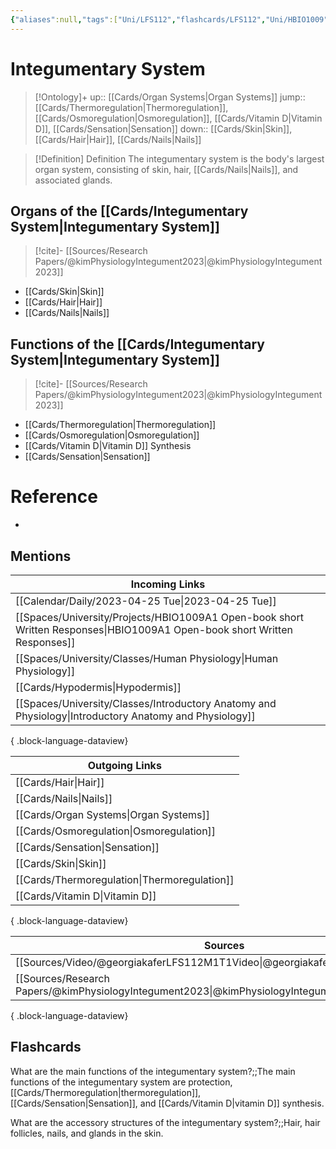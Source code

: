 ```yaml
---
{"aliases":null,"tags":["Uni/LFS112","flashcards/LFS112","Uni/HBIO1009","on/Science/Biology/Anatomy"],"dg-publish":true,"permalink":"/cards/integumentary-system/","dgPassFrontmatter":true}
---
```


# Integumentary System

> [!Ontology]+
> up:: [[Cards/Organ Systems\|Organ Systems]]
> jump:: [[Cards/Thermoregulation\|Thermoregulation]], [[Cards/Osmoregulation\|Osmoregulation]], [[Cards/Vitamin D\|Vitamin D]], [[Cards/Sensation\|Sensation]]
> down:: [[Cards/Skin\|Skin]], [[Cards/Hair\|Hair]], [[Cards/Nails\|Nails]]

> [!Definition] Definition
> The integumentary system is the body's largest organ system, consisting of skin, hair, [[Cards/Nails\|Nails]], and associated glands.

## Organs of the [[Cards/Integumentary System\|Integumentary System]]

> [!cite]-
> [[Sources/Research Papers/@kimPhysiologyIntegument2023\|@kimPhysiologyIntegument2023]]

- [[Cards/Skin\|Skin]]
- [[Cards/Hair\|Hair]]
- [[Cards/Nails\|Nails]]

## Functions of the [[Cards/Integumentary System\|Integumentary System]]

> [!cite]-
> [[Sources/Research Papers/@kimPhysiologyIntegument2023\|@kimPhysiologyIntegument2023]]

- [[Cards/Thermoregulation\|Thermoregulation]]
- [[Cards/Osmoregulation\|Osmoregulation]]
- [[Cards/Vitamin D\|Vitamin D]] Synthesis
- [[Cards/Sensation\|Sensation]]

# Reference

- 

## Mentions

| Incoming Links                                                                                                               |
| ---------------------------------------------------------------------------------------------------------------------------- |
| [[Calendar/Daily/2023-04-25 Tue\|2023-04-25 Tue]]                                                                         |
| [[Spaces/University/Projects/HBIO1009A1 Open-book short Written Responses\|HBIO1009A1 Open-book short Written Responses]] |
| [[Spaces/University/Classes/Human Physiology\|Human Physiology]]                                                          |
| [[Cards/Hypodermis\|Hypodermis]]                                                                                          |
| [[Spaces/University/Classes/Introductory Anatomy and Physiology\|Introductory Anatomy and Physiology]]                    |

{ .block-language-dataview}

| Outgoing Links                                  |
| ----------------------------------------------- |
| [[Cards/Hair\|Hair]]                         |
| [[Cards/Nails\|Nails]]                       |
| [[Cards/Organ Systems\|Organ Systems]]       |
| [[Cards/Osmoregulation\|Osmoregulation]]     |
| [[Cards/Sensation\|Sensation]]               |
| [[Cards/Skin\|Skin]]                         |
| [[Cards/Thermoregulation\|Thermoregulation]] |
| [[Cards/Vitamin D\|Vitamin D]]               |

{ .block-language-dataview}

| Sources                                                                                   |
| ----------------------------------------------------------------------------------------- |
| [[Sources/Video/@georgiakaferLFS112M1T1Video\|@georgiakaferLFS112M1T1Video]]           |
| [[Sources/Research Papers/@kimPhysiologyIntegument2023\|@kimPhysiologyIntegument2023]] |

{ .block-language-dataview}

## Flashcards

What are the main functions of the integumentary system?;;The main functions of the integumentary system are protection, [[Cards/Thermoregulation\|thermoregulation]], [[Cards/Sensation\|Sensation]], and [[Cards/Vitamin D\|vitamin D]] synthesis.
<!--SR:!2024-09-04,2,150-->

What are the accessory structures of the integumentary system?;;Hair, hair follicles, nails, and glands in the skin.
<!--SR:!2024-09-28,26,150-->